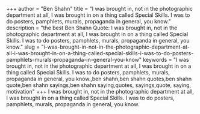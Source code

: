+++
author = "Ben Shahn"
title = "I was brought in, not in the photographic department at all, I was brought in on a thing called Special Skills. I was to do posters, pamphlets, murals, propaganda in general, you know."
description = "the best Ben Shahn Quote: I was brought in, not in the photographic department at all, I was brought in on a thing called Special Skills. I was to do posters, pamphlets, murals, propaganda in general, you know."
slug = "i-was-brought-in-not-in-the-photographic-department-at-all-i-was-brought-in-on-a-thing-called-special-skills-i-was-to-do-posters-pamphlets-murals-propaganda-in-general-you-know"
keywords = "I was brought in, not in the photographic department at all, I was brought in on a thing called Special Skills. I was to do posters, pamphlets, murals, propaganda in general, you know.,ben shahn,ben shahn quotes,ben shahn quote,ben shahn sayings,ben shahn saying,quotes, sayings,quote, saying, motivation"
+++
I was brought in, not in the photographic department at all, I was brought in on a thing called Special Skills. I was to do posters, pamphlets, murals, propaganda in general, you know.
